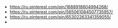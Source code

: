 * https://ru.pinterest.com/pin/1688918604994268/
* https://ru.pinterest.com/pin/565061084507735957/
* https://ru.pinterest.com/pin/65302263341359055/
* 